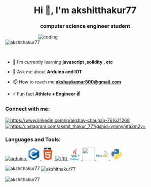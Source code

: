 <h1 align="center">Hi 👋, I'm akshitthakur77</h1>
<h3 align="center">computer science engineer student</h3>
<img align="right" alt="coding"  width="400"src="https://www.google.com/url?sa=i&url=https%3A%2F%2Fwww.meme-arsenal.com%2Fen%2Fcreate%2Ftemplate%2F2309778&psig=AOvVaw04kczDOPvpc-Y_S1scqpGe&ust=1680625382699000&source=images&cd=vfe&ved=0CBAQjRxqFwoTCNDUssqPjv4CFQAAAAAdAAAAABAE">

<p align="left"> <img src="https://komarev.com/ghpvc/?username=akshithakur77&label=Profile%20views&color=0e75b6&style=flat" alt="akshithakur77" /> </p>

<p align="left"> <a href="https://twitter.com/" target="blank"><img src="https://img.shields.io/twitter/follow/?logo=twitter&style=for-the-badge" alt="" /></a> </p>

- 🌱 I’m currently learning **javascript ,solidity , etc**

- 💬 Ask me about **Arduino and IOT**

- 📫 How to reach me **akshaykumar500@gmail.com**

- ⚡ Fun fact **Athlete + Engineer ✌**

<h3 align="left">Connect with me:</h3>
<p align="left">
<a href="https://linkedin.com/in/https://www.linkedin.com/in/akshay-chauhan-761621268" target="blank"><img align="center" src="https://raw.githubusercontent.com/rahuldkjain/github-profile-readme-generator/master/src/images/icons/Social/linked-in-alt.svg" alt="https://www.linkedin.com/in/akshay-chauhan-761621268" height="30" width="40" /></a>
<a href="https://instagram.com/https://instagram.com/akshit_thakur_77?igshid=ymmymta2m2y=" target="blank"><img align="center" src="https://raw.githubusercontent.com/rahuldkjain/github-profile-readme-generator/master/src/images/icons/Social/instagram.svg" alt="https://instagram.com/akshit_thakur_77?igshid=ymmymta2m2y=" height="30" width="40" /></a>
</p>

<h3 align="left">Languages and Tools:</h3>
<p align="left"> <a href="https://www.arduino.cc/" target="_blank" rel="noreferrer"> <img src="https://cdn.worldvectorlogo.com/logos/arduino-1.svg" alt="arduino" width="40" height="40"/> </a> <a href="https://www.cprogramming.com/" target="_blank" rel="noreferrer"> <img src="https://raw.githubusercontent.com/devicons/devicon/master/icons/c/c-original.svg" alt="c" width="40" height="40"/> </a> <a href="https://www.w3.org/html/" target="_blank" rel="noreferrer"> <img src="https://raw.githubusercontent.com/devicons/devicon/master/icons/html5/html5-original-wordmark.svg" alt="html5" width="40" height="40"/> </a> <a href="https://ifttt.com/" target="_blank" rel="noreferrer"> <img src="https://www.vectorlogo.zone/logos/ifttt/ifttt-ar21.svg" alt="ifttt" width="40" height="40"/> </a> <a href="https://www.java.com" target="_blank" rel="noreferrer"> <img src="https://raw.githubusercontent.com/devicons/devicon/master/icons/java/java-original.svg" alt="java" width="40" height="40"/> </a> <a href="https://developer.mozilla.org/en-US/docs/Web/JavaScript" target="_blank" rel="noreferrer"> <img src="https://www.google.com/imgres?imgurl=https%3A%2F%2Fsymbols-electrical.getvecta.com%2Fstencil_25%2F39_javascript.0ca26ec4ab.svg&tbnid=1Qda7yTRz1JlaM&vet=12ahUKEwiuzsGEko7-AhUi5nMBHVzmBH8QMygAegUIARDVAQ..i&imgrefurl=https%3A%2F%2Fsymbols.radicasoftware.com%2F25%2Fweb-technologies%2F39%2Fjavascript&docid=P-sZKljKkrHtuM&w=800&h=800&q=javascript%20symbol&ved=2ahUKEwiuzsGEko7-AhUi5nMBHVzmBH8QMygAegUIARDVAQ" width="40" height="40"/> </a> <a href="https://www.mysql.com/" target="_blank" rel="noreferrer"> <img src="https://raw.githubusercontent.com/devicons/devicon/master/icons/mysql/mysql-original-wordmark.svg" alt="mysql" width="40" height="40"/> </a> <a href="https://www.python.org" target="_blank" rel="noreferrer"> <img src="https://raw.githubusercontent.com/devicons/devicon/master/icons/python/python-original.svg" alt="python" width="40" height="40"/> </a> </p>

<p><img align="left" src="https://github-readme-stats.vercel.app/api/top-langs?username=akshithakur77&show_icons=true&locale=en&layout=compact" alt="akshithakur77" /></p>

<p>&nbsp;<img align="center" src="https://github-readme-stats.vercel.app/api?username=akshithakur77&show_icons=true&locale=en" alt="akshithakur77" /></p>

<p><img align="center" src="https://github-readme-streak-stats.herokuapp.com/?user=akshithakur77&" alt="akshithakur77" /></p>
